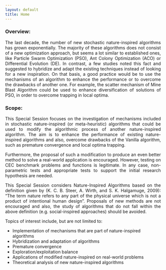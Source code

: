 ```yaml
---
layout: default 
title: Home
---
```


### Overview:
<p align="justify">
The last decade, the number of new stochastic nature-inspired algorithms has grown exponentially. The majority of these algorithms does not consist of a new optimization approach, but seems a lot similar to established ones, like Particle Swarm Optimization (PSO), Ant Colony Optimization (ACO) or Differential Evolution (DE). In contrast, a few studies noted this fact and suggested to hybridize and adapt the existing techniques instead of looking for a new inspiration. On that basis, a good practice would be to use the mechanisms of an algorithm to enhance the performance or to overcome the drawbacks of another one. For example, the scatter mechanism of Mine Blast Algorithm could be used to enhance diversification of solutions of PSO, in order to overcome trapping in local optima.
</p>

### Scope:
<p align="justify">
This Special Session focuses on the investigation of mechanisms included in stochastic nature-inspired (or meta-heuristic) algorithms that could be used to modify the algorithmic process of another nature-inspired algorithm. The aim is to enhance the performance of existing nature-inspired algorithms and also, overcome drawbacks of the Vanilla algorithm, such as premature convergence and local optima trapping.
</p>
<p align="justify">
Furthermore, the proposal of such a modification to produce an even better method to solve a real-world application is encouraged. However, testing on CEC benchmark problems and functions is legitimate. In any case, non-parametric tests and appropriate tests to support the initial research hypothesis are needed.
</p>
<p align="justify">
This Special Session considers Nature-Inspired Algorithms based on the definition given by (K. C. B. Steer, A. Wirth, and S. K. Halgamuge, 2009): “The term nature refers to any part of the physical universe which is not a product of intentional human design”. Proposals of new methods are not encouraged and also, the study of algorithms that do not fall within the above definition (e.g. social-inspired approaches) should be avoided.
</p>

Topics of interest include, but are not limited to:
- Implementation of mechanisms that are part of nature-inspired algorithms
- Hybridization and adaptation of algorithms
- Premature convergence
- Exploration/exploitation balance
- Applications of modified nature-inspired on real-world problems
- Theoretical analysis of new nature-inspired algorithms
